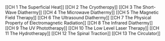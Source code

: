 [[CH 1 The Superficial Heat]]
[[CH 2 The Cryotheropy]]
[[CH 3 The Short-Wave Diathermy]]
[[CH 4 The Microwave Diathermy]]
[[CH 5 The Magnetic Field Therapy]]
[[CH 6 The Ultrasound Diathermy]]
[[CH 7 The Physical Property of Electromagnetic Radiation]]
[[CH 8 The Infrared Diathermy]]
[[CH 9 The UV Phototherapy]]
[[CH 10  The Low Level Laser Therapy]]
[[CH 11 The Hydrotherapy]]
[[CH 12 The Spinal Traction]]
[[CH 13 The Circulator]]
